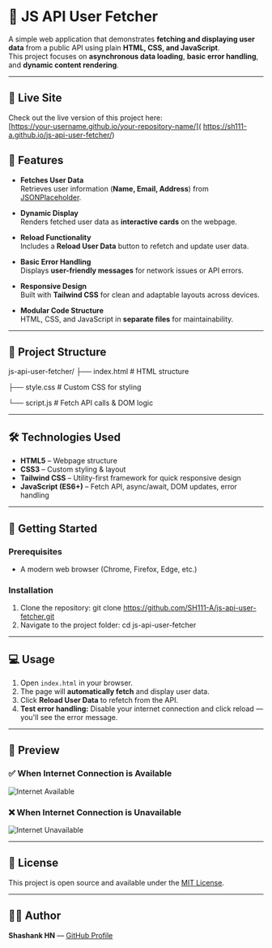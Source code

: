 # 🚀 JS API User Fetcher

A simple web application that demonstrates **fetching and displaying user data** from a public API using plain **HTML, CSS, and JavaScript**.  
This project focuses on **asynchronous data loading**, **basic error handling**, and **dynamic content rendering**.

---
## 🚀 Live Site

Check out the live version of this project here:  
[https://your-username.github.io/your-repository-name/]( https://sh111-a.github.io/js-api-user-fetcher/)


## 🌟 Features

- **Fetches User Data**  
  Retrieves user information (**Name, Email, Address**) from [JSONPlaceholder](https://jsonplaceholder.typicode.com/users).

- **Dynamic Display**  
  Renders fetched user data as **interactive cards** on the webpage.

- **Reload Functionality**  
  Includes a **Reload User Data** button to refetch and update user data.

- **Basic Error Handling**  
  Displays **user-friendly messages** for network issues or API errors.

- **Responsive Design**  
  Built with **Tailwind CSS** for clean and adaptable layouts across devices.

- **Modular Code Structure**  
  HTML, CSS, and JavaScript in **separate files** for maintainability.

---

## 📂 Project Structure

js-api-user-fetcher/
├── index.html # HTML structure

├── style.css # Custom CSS for styling

└── script.js # Fetch API calls & DOM logic

---

## 🛠 Technologies Used

- **HTML5** – Webpage structure
- **CSS3** – Custom styling & layout
- **Tailwind CSS** – Utility-first framework for quick responsive design
- **JavaScript (ES6+)** – Fetch API, async/await, DOM updates, error handling

---

## 🚀 Getting Started

### **Prerequisites**
- A modern web browser (Chrome, Firefox, Edge, etc.)

### **Installation**
1. Clone the repository:
git clone https://github.com/SH111-A/js-api-user-fetcher.git
2. Navigate to the project folder:
cd js-api-user-fetcher

---

## 💻 Usage

1. Open `index.html` in your browser.
2. The page will **automatically fetch** and display user data.
3. Click **Reload User Data** to refetch from the API.
4. **Test error handling:** Disable your internet connection and click reload — you'll see the error message.

---

## 📸 Preview

### ✅ When Internet Connection is Available
![Internet Available](https://github.com/user-attachments/assets/c606bfbb-f1d7-464b-9851-23af60a8b2c1)

### ❌ When Internet Connection is Unavailable
![Internet Unavailable](https://github.com/user-attachments/assets/e7a3c2f4-9624-447d-bd27-f09e15f99d1f)

---

## 📜 License
This project is open source and available under the [MIT License](LICENSE).

---

## 👨‍💻 Author
**Shashank HN** — [GitHub Profile](https://github.com/SH111-A)

